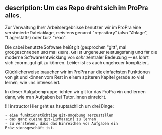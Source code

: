 description: Um das Repo dreht sich im ProPra alles.
---
Zur Verwaltung Ihrer Arbeitsergebnisse benutzen wir im ProPra eine
versionierte Dateiablage, meistens genannt "repository" (also "Ablage", "Lagerstätte)
oder kurz "repo".

Die dabei benutzte Software heißt git (gesprochen "gitt", mal großgeschrieben und mal klein).
Git ist ungeheuer leistungsfähig und für die moderne Softwareentwicklung von _sehr_ zentraler
Bedeutung -- es lohnt sich enorm, gut git zu können.
Leider ist es auch ungeheuer kompliziert.

Glücklicherweise brauchen wir im ProPra nur die einfachsten Funktionen von git und können vom
Rest in einem späteren Kapitel gerade so viel lernen, wie uns interessiert.

In dieser Aufgabengruppe richten wir git für das ProPra ein und lernen dann, wie
man Aufgaben bei Tutor_innen einreicht.

!!! instructor
    Hier geht es hauptsächlich um drei Dinge:

    - eine funktionstüchtige git-Umgebung herzustellen
    - das ganz kleine git-Einmaleins zu lernen
    - zu verstehen, dass das Einreichen von Aufgaben ein Präzisionsgeschäft ist. 
